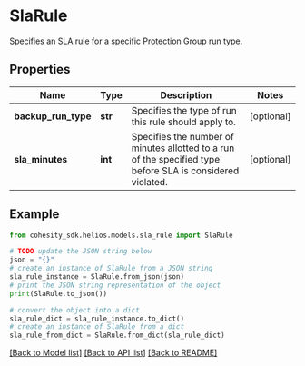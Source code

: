 # SlaRule

Specifies an SLA rule for a specific Protection Group run type.

## Properties

Name | Type | Description | Notes
------------ | ------------- | ------------- | -------------
**backup_run_type** | **str** | Specifies the type of run this rule should apply to. | [optional] 
**sla_minutes** | **int** | Specifies the number of minutes allotted to a run of the specified type before SLA is considered violated. | [optional] 

## Example

```python
from cohesity_sdk.helios.models.sla_rule import SlaRule

# TODO update the JSON string below
json = "{}"
# create an instance of SlaRule from a JSON string
sla_rule_instance = SlaRule.from_json(json)
# print the JSON string representation of the object
print(SlaRule.to_json())

# convert the object into a dict
sla_rule_dict = sla_rule_instance.to_dict()
# create an instance of SlaRule from a dict
sla_rule_from_dict = SlaRule.from_dict(sla_rule_dict)
```
[[Back to Model list]](../README.md#documentation-for-models) [[Back to API list]](../README.md#documentation-for-api-endpoints) [[Back to README]](../README.md)


